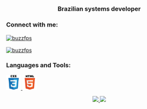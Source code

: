 <h3 align="center">Brazilian systems developer</h3>

<h3 align="left">Connect with me:</h3>
<p align="left">
<a href="https://www.youtube.com/channel/UCZFFnnqLMb2mUlG5eA_ow3Q/featured" target="blank"><img align="center" src="https://logopng.com.br/logos/youtube-54.png" alt="buzzfps" height="30" width="40" /></a>
</p>

<p align="left">
<a href="https://steamcommunity.com/id/buzzfps69" target="blank"><img align="center" src="https://upload.wikimedia.org/wikipedia/commons/c/c1/Steam_Logo.png" alt="buzzfps" height="30" width="40" /></a>
</p>

<div>
<h3 align="left">Languages and Tools:</h3>
<p align="left"> <a href="https://www.w3schools.com/css/" target="_blank" rel="noreferrer"> <img src="https://raw.githubusercontent.com/devicons/devicon/master/icons/css3/css3-original-wordmark.svg" alt="css3" width="40" height="40"/> </a> <a href="https://www.w3.org/html/" target="_blank" rel="noreferrer"> <img src="https://raw.githubusercontent.com/devicons/devicon/master/icons/html5/html5-original-wordmark.svg" alt="html5" width="40" height="40"/> </a></p>
</div>

<div align="center">
   <a href="https://github.com/buzzfps">
  <img height="150em" src="https://github-readme-stats.vercel.app/api?username=buzzfps&show_icons=true&theme=radical&include_all_commits=true&count_private=true"/>
  <img height="100em" src="https://github-readme-stats.vercel.app/api/top-langs/?username=buzzfps&layout=compact&langs_count=7&theme=radical"/>
</div>
